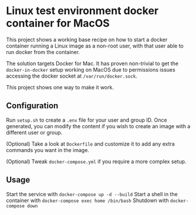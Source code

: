 # Linux test environment docker container for MacOS

This project shows a working base recipe on how to start
a docker container running a Linux image as a non-root user,
with that user able to run docker from the container.

The solution targets Docker for Mac.  It has proven non-trivial
to get the `docker-in-docker` setup working on MacOS due to permissions
issues accessing the docker socket at `/var/run/docker.sock`.

This project shows one way to make it work.

## Configuration

Run `setup.sh` to create a `.env` file for your user and group ID.
Once generated, you can modify the content if you wish to create
an image with a different user or group.

(Optional) Take a look at `Dockerfile` and customize it to add any
extra commands you want in the image.

(Optional) Tweak `docker-compose.yml` if you require a more complex setup.

## Usage

Start the service with `docker-compose up -d --build`
Start a shell in the container with `docker-compose exec home /bin/bash` 
Shutdown with `docker-compose down`
